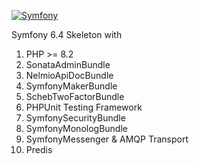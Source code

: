 [![Symfony](git@github.com:andrey-bar/symfony6.git/actions/workflows/symfony.yml/badge.svg?branch=main)](git@github.com:andrey-bar/symfony6.git/actions/workflows/symfony.yml)

Symfony 6.4 Skeleton with

1. PHP >= 8.2
2. SonataAdminBundle
3. NelmioApiDocBundle
4. SymfonyMakerBundle
5. SchebTwoFactorBundle
6. PHPUnit Testing Framework
7. SymfonySecurityBundle
8. SymfonyMonologBundle
9. SymfonyMessenger & AMQP Transport
10. Predis
